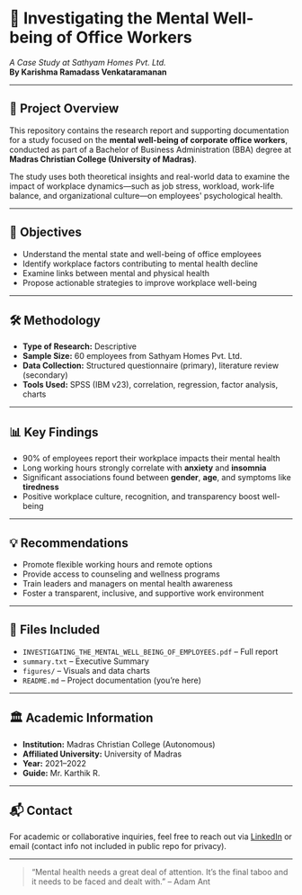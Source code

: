 # 🧠 Investigating the Mental Well-being of Office Workers  
*A Case Study at Sathyam Homes Pvt. Ltd.*  
**By Karishma Ramadass Venkataramanan**  

---

## 📘 Project Overview

This repository contains the research report and supporting documentation for a study focused on the **mental well-being of corporate office workers**, conducted as part of a Bachelor of Business Administration (BBA) degree at **Madras Christian College (University of Madras)**.

The study uses both theoretical insights and real-world data to examine the impact of workplace dynamics—such as job stress, workload, work-life balance, and organizational culture—on employees' psychological health.

---

## 🎯 Objectives

- Understand the mental state and well-being of office employees
- Identify workplace factors contributing to mental health decline
- Examine links between mental and physical health
- Propose actionable strategies to improve workplace well-being

---

## 🛠️ Methodology

- **Type of Research:** Descriptive
- **Sample Size:** 60 employees from Sathyam Homes Pvt. Ltd.
- **Data Collection:** Structured questionnaire (primary), literature review (secondary)
- **Tools Used:** SPSS (IBM v23), correlation, regression, factor analysis, charts

---

## 📊 Key Findings

- 90% of employees report their workplace impacts their mental health
- Long working hours strongly correlate with **anxiety** and **insomnia**
- Significant associations found between **gender**, **age**, and symptoms like **tiredness**
- Positive workplace culture, recognition, and transparency boost well-being

---

## 💡 Recommendations

- Promote flexible working hours and remote options
- Provide access to counseling and wellness programs
- Train leaders and managers on mental health awareness
- Foster a transparent, inclusive, and supportive work environment

---

## 📎 Files Included

- `INVESTIGATING_THE_MENTAL_WELL_BEING_OF_EMPLOYEES.pdf` – Full report
- `summary.txt` – Executive Summary
- `figures/` – Visuals and data charts
- `README.md` – Project documentation (you’re here)

---

## 🏛️ Academic Information

- **Institution:** Madras Christian College (Autonomous)  
- **Affiliated University:** University of Madras  
- **Year:** 2021–2022  
- **Guide:** Mr. Karthik R.  

---

## 📬 Contact

For academic or collaborative inquiries, feel free to reach out via [LinkedIn](#) or email (contact info not included in public repo for privacy).

---

> “Mental health needs a great deal of attention. It’s the final taboo and it needs to be faced and dealt with.” – Adam Ant

